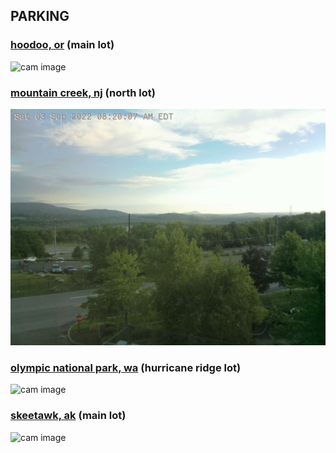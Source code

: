 ## PARKING
### [hoodoo, or](https://skihoodoo.com/events/) (main lot)
![cam image](https://www.santiampassskipatrol.org/wx/weather12.jpg)
### [mountain creek, nj](https://www.mountaincreek.com/activities-events/event-calendar) (north lot)
![cam image](/res/vv.jpg)
### [olympic national park, wa](https://www.nps.gov/olym/planyourvisit/calendar.htm) (hurricane ridge lot)
![cam image](https://www.nps.gov/webcams-olym/northcam.jpg)
### [skeetawk, ak](https://skeetawk.com/hours-events) (main lot)
![cam image](https://fileserv.tescher.opalstacked.com/North.jpg)
